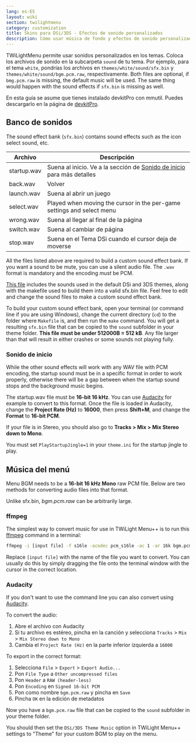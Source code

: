 ```yaml
---
lang: es-ES
layout: wiki
section: twilightmenu
category: customization
title: Skins para DSi/3DS - Efectos de sonido personalizados
description: Cómo usar música de fondo y efectos de sonido personalizados en las skins de DSi y 3DS de TWiLight Menu++
---
```


TWiLightMenu permite usar sonidos personalizados en los temas. Coloca los archivos de sonido en la subcarpeta `sound` de tu tema. Por ejemplo, para el tema `white`, pondrías los archivos en `themes/white/sound/sfx.bin` y `themes/white/sound/bgm.pcm.raw`, respectivamente. Both files are optional, if `bmg.pcm.raw` is missing, the default music will be used. The same thing would happen with the sound effects if `sfx.bin` is missing as well.

En esta guía se asume que tienes instalado devkitPro con mmutil. Puedes descargarlo en la página de [devkitPro](https://devkitpro.org/wiki/Getting_Started).

## Banco de sonidos
The sound effect bank (`sfx.bin`) contains sound effects such as the icon select sound, etc.

| Archivo     | Descripción                                                                              |
| ----------- | ---------------------------------------------------------------------------------------- |
| startup.wav | Suena al inicio. Ve a la sección de [Sonido de inicio](#startup-sound) para más detalles |
| back.wav    | Volver                                                                                   |
| launch.wav  | Suena al abrir un juego                                                                  |
| select.wav  | Played when moving the cursor in the per-game settings and select menu                   |
| wrong.wav   | Suena al llegar al final de la página                                                    |
| switch.wav  | Suena al cambiar de página                                                               |
| stop.wav    | Suena en el Tema DSi cuando el cursor deja de moverse                                    |

All the files listed above are required to build a custom sound effect bank. If you want a sound to be mute, you can use a silent audio file. The `.wav` format is mandatory and the encoding *must* be PCM.

[This file](/assets/files/sfx-example.zip) includes the sounds used in the default DSi and 3DS themes, along with the makefile used to build them into a valid sfx.bin file. Feel free to edit and change the sound files to make a custom sound effect bank.

To build your custom sound effect bank, open your terminal (or command line if you are using Windows), change the current directory (`cd`) to the folder where `Makefile` is, and then run the `make` command. You will get a resulting `sfx.bin` file that can be copied to the `sound` subfolder in your theme folder. **This file must be under 512000B = 512 kB**. Any file larger than that will result in either crashes or some sounds not playing fully.

### Sonido de inicio
While the other sound effects will work with any WAV file with PCM encoding, the startup sound must be in a specific format in order to work properly, otherwise there will be a gap between when the startup sound stops and the background music begins.

The startup.wav file must be **16-bit 16 kHz**. You can use [Audacity](https://www.audacityteam.org/download/) for example to convert to this format. Once the file is loaded in Audacity, change the **Project Rate (Hz)** to **16000**, then press **Shift+M**, and change the **Format** to **16-bit PCM**.

If your file is in Stereo, you should also go to **Tracks > Mix > Mix Stereo down to Mono**.

You must set `PlayStartupJingle=1` in your `theme.ini` for the startup jingle to play.


## Música del menú
Menu BGM needs to be a **16-bit 16 kHz Mono** raw PCM file. Below are two methods for converting audio files into that format.

Unlike sfx.bin, *bgm.pcm.raw* can be arbitrarily large.

### ffmpeg
The simplest way to convert music for use in TWiLight Menu++ is to run this [ffmpeg](https://ffmpeg.org) command in a terminal:

```bash
ffmpeg -i [input file] -f s16le -acodec pcm_s16le -ac 1 -ar 16k bgm.pcm.raw
```

Replace `[input file]` with the name of the file you want to convert. You can usually do this by simply dragging the file onto the terminal window with the cursor in the correct location.

### Audacity
If you don't want to use the command line you can also convert using [Audacity](https://www.audacityteam.org/download/).

To convert the audio:
1. Abre el archivo con Audacity
1. Si tu archivo es estéreo, pincha en la canción y selecciona `Tracks` > `Mix` > `Mix Stereo down to Mono`
1. Cambia el `Project Rate (Hz)` en la parte inferior izquierda a `16000`

To export in the correct format:
1. Selecciona `File` > `Export` > `Export Audio...`
1. Pon `File Type` a `Other uncompressed files`
1. Pon `Header` a `RAW (header-less)`
1. Pon `Encoding` en `Signed 16-bit PCM`
1. Pon como nombre `bgm.pcm.raw` y pincha en `Save`
1. Pincha `OK` en la edición de metadatos

Now you have a `bgm.pcm.raw` file that can be copied to the `sound` subfolder in your theme folder.

 You should then set the `DSi/3DS Theme Music` option in TWiLight Menu++ settings to "Theme" for your custom BGM to play on the menu.
